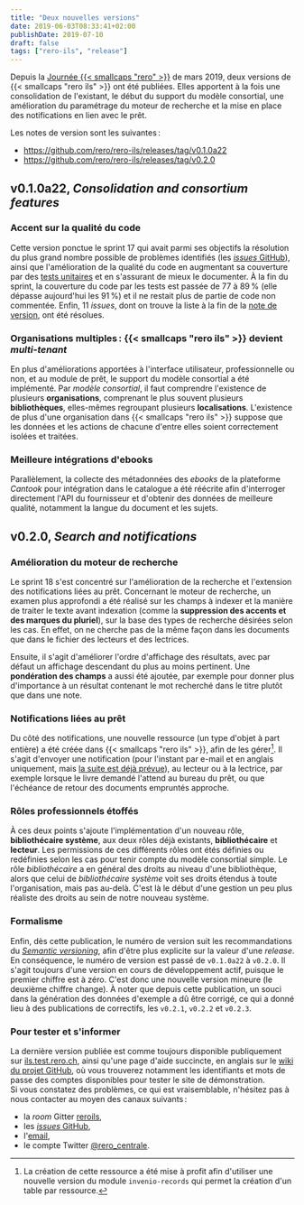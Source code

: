 ```yaml
---
title: "Deux nouvelles versions"
date: 2019-06-03T08:33:41+02:00
publishDate: 2019-07-10
draft: false 
tags: ["rero-ils", "release"]
---
```


Depuis la [Journée {{< smallcaps "rero" >}}](https://www.rero.ch/page.php?section=communique&pageid=reroday2019_fr) de mars 2019, deux versions de {{< smallcaps "rero ils" >}} ont été publiées. Elles apportent à la fois une consolidation de l'existant, le début du support du modèle consortial, une amélioration du paramétrage du moteur de recherche et la mise en place des notifications en lien avec le prêt.

Les notes de version sont les suivantes :

- https://github.com/rero/rero-ils/releases/tag/v0.1.0a22
- https://github.com/rero/rero-ils/releases/tag/v0.2.0

<!--more-->

## v0.1.0a22, *Consolidation and consortium features*

### Accent sur la qualité du code

Cette version ponctue le sprint 17 qui avait parmi ses objectifs la résolution du plus grand nombre possible de problèmes identifiés (les [*issues* GitHub](https://github.com/rero/rero-ils/issues)), ainsi que l'amélioration de la qualité du code en augmentant sa couverture par des [tests unitaires](https://fr.wikipedia.org/wiki/Test_unitaire) et en s'assurant de mieux le documenter. À la fin du sprint, la couverture du code par les tests est passée de 77 à 89 % (elle dépasse aujourd'hui les 91 %) et il ne restait plus de partie de code non commentée. Enfin, 11 *issues*, dont on trouve la liste à la fin de la [note de version](https://github.com/rero/rero-ils/releases/tag/v0.1.0a22), ont été résolues.

### Organisations multiples : {{< smallcaps "rero ils" >}} devient *multi-tenant*

En plus d'améliorations apportées à l'interface utilisateur, professionnelle ou non, et au module de prêt, le support du modèle consortial a été implémenté. Par *modèle consortial*, il faut comprendre l'existence de plusieurs **organisations**, comprenant le plus souvent plusieurs **bibliothèques**, elles-mêmes regroupant plusieurs **localisations**. L'existence de plus d'une organisation dans {{< smallcaps "rero ils" >}} suppose que les données et les actions de chacune d'entre elles soient correctement isolées et traitées.

### Meilleure intégrations d'ebooks

Parallèlement, la collecte des métadonnées des *ebooks* de la plateforme *Cantook*  pour intégration dans le catalogue a été réécrite afin d'interroger directement l'API du fournisseur et d'obtenir des données de meilleure qualité, notamment la langue du document et les sujets.

## v0.2.0, *Search and notifications*

### Amélioration du moteur de recherche

Le sprint 18 s'est concentré sur l'amélioration de la recherche et l'extension des notifications liées au prêt. Concernant le moteur de recherche, un examen plus approfondi a été réalisé sur les champs à indexer et la manière de traiter le texte avant indexation (comme la **suppression des accents et des marques du pluriel**), sur la base des types de recherche désirées selon les cas. En effet, on ne cherche pas de la même façon dans les documents que dans le fichier des lecteurs et des lectrices.

Ensuite, il s'agit d'améliorer l'ordre d'affichage des résultats, avec par défaut un affichage descendant du plus au moins pertinent. Une **pondération des champs** a aussi été ajoutée, par exemple pour donner plus d'importance à un résultat contenant le mot recherché dans le titre plutôt que dans une note.

### Notifications liées au prêt

Du côté des notifications, une nouvelle ressource (un type d'objet à part entière) a été créée dans {{< smallcaps "rero ils" >}}, afin de les gérer[^1]. Il s'agit d'envoyer une notification (pour l'instant par e-mail et en anglais uniquement, mais [la suite est déjà prévue](https://tree.taiga.io/project/rero21-reroils/us/703)), au lecteur ou à la lectrice, par exemple lorsque le livre demandé l'attend au bureau du prêt, ou que l'échéance de retour des documents empruntés approche.

### Rôles professionnels étoffés

À ces deux points s'ajoute l'implémentation d'un nouveau rôle, **bibliothécaire système**, aux deux rôles déjà existants, **bibliothécaire** et **lecteur**. Les permissions de ces différents rôles ont étés définies ou redéfinies selon les cas pour tenir compte du modèle consortial simple. Le rôle *bibliothécaire* a en général des droits au niveau d'une bibliothèque, alors que celui de *bibliothécaire système* voit ses droits étendus à toute l'organisation, mais pas au-delà. C'est là le début d'une gestion un peu plus réaliste des droits au sein de notre nouveau système.

### Formalisme

Enfin, dès cette publication, le numéro de version suit les recommandations du [*Semantic versioning*](https://semver.org), afin d'être plus explicite sur la valeur d'une *release*. En conséquence, le numéro de version est passé de `v0.1.0a22` à `v0.2.0`. Il s'agit toujours d'une version en cours de développement actif, puisque le premier chiffre est à zéro. C'est donc une nouvelle version mineure (le deuxième chiffre change). À noter que depuis cette publication, un souci dans la génération des données d'exemple a dû être corrigé, ce qui a donné lieu à des publications de correctifs, les `v0.2.1`, `v0.2.2` et `v0.2.3`.

### Pour tester et s'informer

La dernière version publiée est comme toujours disponible publiquement sur [ils.test.rero.ch](https://ils.test.rero.ch), ainsi qu'une page d'aide succincte, en anglais sur le [wiki du projet GitHub](https://github.com/rero/rero-ils/wiki/Public-demo-help), où vous trouverez notamment les identifiants et mots de passe des comptes disponibles pour tester le site de démonstration.   
Si vous constatez des problèmes, ce qui est vraisemblable, n'hésitez pas à nous contacter au moyen des canaux suivants :

- la *room* Gitter [reroils](https://gitter.im/rero/reroils),
- les [*issues* GitHub](https://github.com/rero/rero-ils/issues),
- l'[email](mailto:info@rero.ch),
- le compte Twitter [@rero_centrale](https://twitter.com/rero_centrale).


[^1]: La création de cette ressource a été mise à profit afin d'utiliser une nouvelle version du module `invenio-records` qui permet la création d'un table par ressource. 
